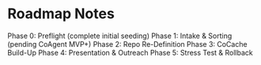 # Roadmap Notes
Phase 0: Preflight (complete initial seeding)
Phase 1: Intake & Sorting (pending CoAgent MVP+)
Phase 2: Repo Re-Definition
Phase 3: CoCache Build-Up
Phase 4: Presentation & Outreach
Phase 5: Stress Test & Rollback
